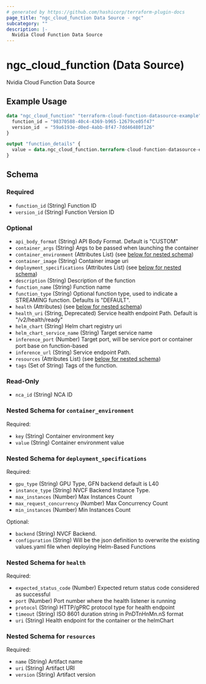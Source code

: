 ```yaml
---
# generated by https://github.com/hashicorp/terraform-plugin-docs
page_title: "ngc_cloud_function Data Source - ngc"
subcategory: ""
description: |-
  Nvidia Cloud Function Data Source
---
```


# ngc_cloud_function (Data Source)

Nvidia Cloud Function Data Source

## Example Usage

```terraform
data "ngc_cloud_function" "terraform-cloud-function-datasource-example" {
  function_id = "98370588-40c4-4369-b965-12679ce05f47"
  version_id  = "59a6193e-d0ed-4abb-8f47-7dd46480f126"
}

output "function_details" {
  value = data.ngc_cloud_function.terraform-cloud-function-datasource-example
}
```

<!-- schema generated by tfplugindocs -->
## Schema

### Required

- `function_id` (String) Function ID
- `version_id` (String) Function Version ID

### Optional

- `api_body_format` (String) API Body Format. Default is "CUSTOM"
- `container_args` (String) Args to be passed when launching the container
- `container_environment` (Attributes List) (see [below for nested schema](#nestedatt--container_environment))
- `container_image` (String) Container image uri
- `deployment_specifications` (Attributes List) (see [below for nested schema](#nestedatt--deployment_specifications))
- `description` (String) Description of the function
- `function_name` (String) Function name
- `function_type` (String) Optional function type, used to indicate a STREAMING function. Defaults is "DEFAULT".
- `health` (Attributes) (see [below for nested schema](#nestedatt--health))
- `health_uri` (String, Deprecated) Service health endpoint Path. Default is "/v2/health/ready"
- `helm_chart` (String) Helm chart registry uri
- `helm_chart_service_name` (String) Target service name
- `inference_port` (Number) Target port, will be service port or container port base on function-based
- `inference_url` (String) Service endpoint Path.
- `resources` (Attributes List) (see [below for nested schema](#nestedatt--resources))
- `tags` (Set of String) Tags of the function.

### Read-Only

- `nca_id` (String) NCA ID

<a id="nestedatt--container_environment"></a>
### Nested Schema for `container_environment`

Required:

- `key` (String) Container environment key
- `value` (String) Container environment value


<a id="nestedatt--deployment_specifications"></a>
### Nested Schema for `deployment_specifications`

Required:

- `gpu_type` (String) GPU Type, GFN backend default is L40
- `instance_type` (String) NVCF Backend Instance Type.
- `max_instances` (Number) Max Instances Count
- `max_request_concurrency` (Number) Max Concurrency Count
- `min_instances` (Number) Min Instances Count

Optional:

- `backend` (String) NVCF Backend.
- `configuration` (String) Will be the json definition to overwrite the existing values.yaml file when deploying Helm-Based Functions


<a id="nestedatt--health"></a>
### Nested Schema for `health`

Required:

- `expected_status_code` (Number) Expected return status code considered as successful
- `port` (Number) Port number where the health listener is running
- `protocol` (String) HTTP/gPRC protocol type for health endpoint
- `timeout` (String) ISO 8601 duration string in PnDTnHnMn.nS format
- `uri` (String) Health endpoint for the container or the helmChart


<a id="nestedatt--resources"></a>
### Nested Schema for `resources`

Required:

- `name` (String) Artifact name
- `uri` (String) Artifact URI
- `version` (String) Artifact version
